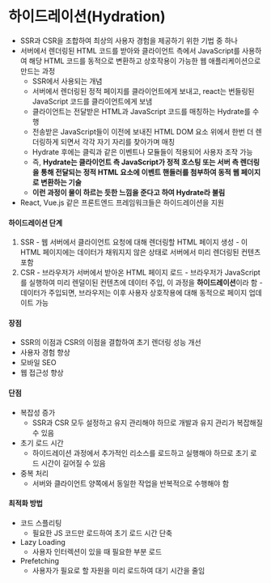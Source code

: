 # 하이드레이션(Hydration)

- SSR과 CSR을 조합하여 최상의 사용자 경험을 제공하기 위한 기법 중 하나
- 서버에서 렌더링된 HTML 코드를 받아와 클라이언트 측에서 JavaScript를 사용하여 해당 HTML 코드를 동적으로 변환하고 상호작용이 가능한 웹 애플리케이션으로 만드는 과정
  - SSR에서 사용되는 개념
  - 서버에서 렌더링된 정적 페이지를 클라이언트에게 보내고, react는 번들링된 JavaScript 코드를 클라이언트에게 보냄
  - 클라이언트는 전달받은 HTML과 JavaScript 코드를 매칭하는 Hydrate를 수행
  - 전송받은 JavaScript들이 이전에 보내진 HTML DOM 요소 위에서 한번 더 렌더링하게 되면서 각각 자기 자리를 찾아가며 매칭
  - Hydrate 후에는 클릭과 같은 이벤트나 모듈들이 적용되어 사용자 조작 가능
  - 즉, **Hydrate는 클라이언트 측 JavaScript가 정적 호스팅 또는 서버 측 렌더링을 통해 전달되는 정적 HTML 요소에 이벤트 핸들러를 첨부하여 동적 웹 페이지로 변환하는 기술**
  - **이런 과정이 물이 하르는 듯한 느낌을 준다고 하여 Hydrate라 불림**
- React, Vue.js 같은 프론트엔드 프레임워크들은 하이드레이션을 지원

#### 하이드레이션 단계
  1. SSR
    - 웹 서버에서 클라이언트 요청에 대해 렌더링할 HTML 페이지 생성
    - 이 HTML 페이지에는 데이터가 채워지지 않은 상태로 서버에서 미리 렌더링된 컨텐츠 포함
  2. CSR
    - 브라우저가 서버에서 받아온 HTML 페이지 로드
    - 브라우저가 JavaScript를 실행하여 미리 렌덜이된 컨텐츠에 데이터 주입, 이 과정을 **하이드레이션**이라 함
    - 데이터가 주입되면, 브라우저는 이후 사용자 상호작용에 대해 동적으로 페이지 업데이트 가능

#### 장점
- SSR의 이점과 CSR의 이점을 결합하여 초기 렌더링 성능 개선
- 사용자 경험 향상
- 모바일 SEO
- 웹 접근성 향상

#### 단점
- 복잡성 증가
  - SSR과 CSR 모두 설정하고 유지 관리해야 하므로 개발과 유지 관리가 복잡해질 수 있음
- 초기 로드 시간
  - 하이드레이션 과정에서 추가적인 리소스를 로드하고 실행해야 하므로 초기 로드 시간이 길어질 수 있음
- 중복 처리
  - 서버와 클라이언트 양쪽에서 동일한 작업을 반복적으로 수행해야 함

#### 최적화 방법
- 코드 스플리팅
  - 필요한 JS 코드만 로드하여 초기 로드 시간 단축
- Lazy Loading
  - 사용자 인터렉션이 있을 때 필요한 부분 로드
- Prefetching
  - 사용자가 필요로 할 자원을 미리 로드하여 대기 시간을 줄임
